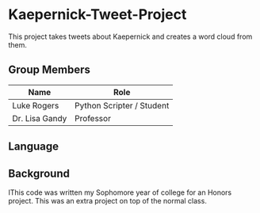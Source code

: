 # Kaepernick-Tweet-Project
This project takes tweets about Kaepernick and creates a word cloud from them. 
## Group Members
Name | Role
------------- | ------------- 
Luke Rogers   |  Python Scripter / Student            
Dr. Lisa Gandy |  Professor
## Language
## Background
IThis code was written my Sophomore year of college for an Honors project. This was an extra project on top of the normal class. 
